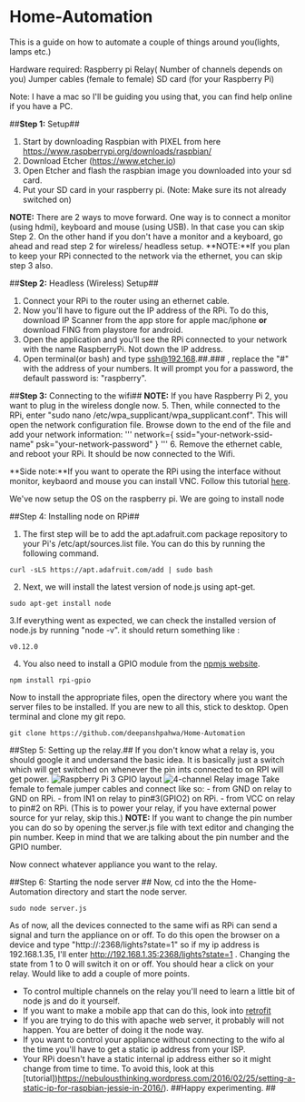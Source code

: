 # Home-Automation
This is a guide on how to automate a couple of things around you(lights, lamps etc.) 

Hardware required: Raspberry pi Relay( Number of channels depends on you) Jumper cables (female to female) SD card (for your Raspberry Pi)

Note: I have a mac so I'll be guiding you using that, you can find help online if you have a PC.

##**Step 1:** Setup##
1. Start by downloading Raspbian with PIXEL from here https://www.raspberrypi.org/downloads/raspbian/
2. Download Etcher (https://www.etcher.io) 
3. Open Etcher and flash the raspbian image you downloaded into your sd card.
4. Put your SD card in your raspberry pi. (Note: Make sure its not already switched on)

**NOTE:** There are 2 ways to move forward. One way is to connect a monitor (using hdmi), keyboard and mouse (using USB). In that case you can skip Step 2. On the other hand if you don't have a monitor and a keyboard, go ahead and read step 2 for wireless/ headless setup.
**NOTE:**If you plan to keep your RPi connected to the network via the ethernet, you can skip step 3 also.


##**Step 2:** Headless (Wireless) Setup##
1. Connect your RPi to the router using an ethernet cable. 
2. Now you'll have to figure out the IP address of the RPi. To do this, download IP Scanner from the app store for apple mac/iphone **or** download FING from playstore for android. 
3. Open the application and you'll see the RPi connected to your network with the name RaspberryPi. Not down the IP address.
4. Open terminal(or bash) and type ssh@192.168.##.### , replace the "#" with the address of your numbers. It will prompt you for a password, the default password is: "raspberry".

##**Step 3:** Connecting to the wifi##
**NOTE:** If you have Raspberry Pi 2, you want to plug in the wireless dongle now.
5. Then, while connected to the RPi, enter "sudo nano /etc/wpa_supplicant/wpa_supplicant.conf". This will open the network configuration file. Browse down to the end of the file and add your network information:
'''
network={
    ssid="your-network-ssid-name"
    psk="your-network-password"
}
'''
6. Remove the ethernet cable, and reboot your RPi. It should be now connected to the Wifi.

**Side note:**If you want to operate the RPi using the interface without monitor, keybaord and mouse you can install VNC. Follow this tutorial [here](https://www.youtube.com/watch?v=c5QCoh8S0N4&t=121s).

We've now setup the OS on the raspberry pi. 
We are going to install node

##Step 4: Installing node on RPi##
1. The first step will be to add the apt.adafruit.com package repository to your Pi's /etc/apt/sources.list file. You can do this by running the following command.
```
curl -sLS https://apt.adafruit.com/add | sudo bash
```
2. Next, we will install the latest version of node.js using apt-get.
```
sudo apt-get install node
```
3.If everything went as expected, we can check the installed version of node.js by running "node -v". it should return something like : 
```
v0.12.0
```
4. You also need to install a GPIO module from the [npmjs website](https://www.npmjs.com/package/rpi-gpio).
```
npm install rpi-gpio
```

Now to install the appropriate files, open the directory where you want the server files to be installed. If you are new to all this, stick to desktop. Open terminal and clone my git repo.
```
git clone https://github.com/deepanshpahwa/Home-Automation
```

##Step 5: Setting up the relay.##
If you don't know what a relay is, you should google it and undersand the basic idea. It is basically just a switch which will get switched on whenever the pin ints connected to on RPI will get power. 
![Raspberry Pi 3 GPIO layout](https://www.element14.com/community/servlet/JiveServlet/previewBody/73950-102-10-339300/pi3_gpio.png)
![4-channel Relay image](http://img.banggood.com/images/upload/2012/sku090677g.JPG)
 Take female to female jumper cables and connect like so:
    - from GND on relay to GND on RPi.
    - from IN1 on relay to pin#3(GPIO2) on RPi.
    - from VCC on relay to pin#2 on RPi. (This is to power your relay, if you have external power source for yur relay, skip this.)
**NOTE:** If you want to change the pin number you can do so by opening the server.js file with text editor and changing the pin number. Keep in mind that we are talking about the pin number and the GPIO number.

Now connect whatever appliance you want to the relay.

##Step 6: Starting the node server ##
Now, cd into the the Home-Automation directory and start the node server.
```
sudo node server.js
```
As of now, all the devices connected to the same wifi as RPi can send a signal and turn the appliance on or off.
To do this open the browser on a device and type "http://<pi ip address>:2368/lights?state=1" so if my ip address is 192.168.1.35, I'll enter http://192.168.1.35:2368/lights?state=1 . Changing the state from 1 to 0 will switch it on or off. You should hear a click on your relay.
Would like to add a couple of more points.
- To control multiple channels on the relay you'll need to learn a little bit of node js and do it yourself. 
- If you want to make a mobile app that can do this, look into [retrofit](https://square.github.io/retrofit/)
- If you are trying to do this with apache web server, it probably will not happen. You are better of doing it the node way.
- If you want to control your appliance without connecting to the wifo al the time you'll have to get a static ip address from your ISP.
- Your RPi doesn't have a static internal ip address either so it might change from time to time. To avoid this, look at this [tutorial])https://nebulousthinking.wordpress.com/2016/02/25/setting-a-static-ip-for-raspbian-jessie-in-2016/).
##Happy experimenting. ##


 
